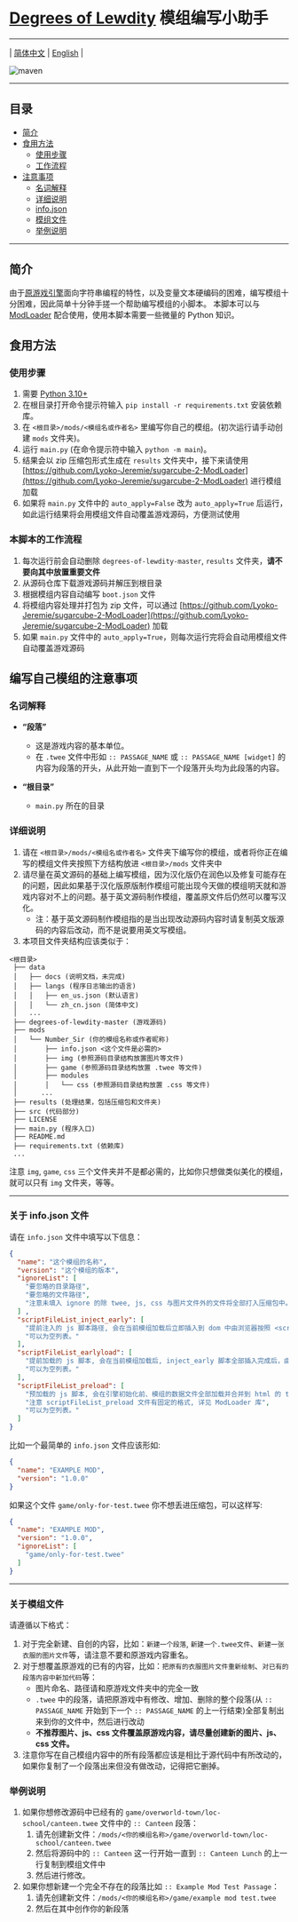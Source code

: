 # [Degrees of Lewdity][dol] 模组编写小助手

---
| [简体中文](README.md) | [English](data/docs/README-en.md) |

![maven](https://img.shields.io/badge/python-3.10%2B-blue)

---
## 目录
* [简介](#简介)
* [食用方法](#食用方法)
  * [使用步骤](#使用步骤)
  * [工作流程](#本脚本的工作流程)
* [注意事项](#编写自己模组的注意事项)
  * [名词解释](#名词解释)
  * [详细说明](#详细说明)
  * [info.json](#关于-infojson-文件)
  * [模组文件](#关于模组文件)
  * [举例说明](#举例说明)
---

## 简介
由于[原游戏引擎](https://twinery.org/)面向字符串编程的特性，以及变量文本硬编码的困难，编写模组十分困难，因此简单十分钟手搓一个帮助编写模组的小脚本。
本脚本可以与 [ModLoader](https://github.com/Lyoko-Jeremie/sugarcube-2-ModLoader) 配合使用，使用本脚本需要一些微量的 Python 知识。

## 食用方法

### 使用步骤
1. 需要 [Python 3.10+](https://www.python.org/downloads/release/python-31011/)
2. 在根目录打开命令提示符输入 `pip install -r requirements.txt` 安装依赖库。
3. 在 `<根目录>/mods/<模组名或作者名>` 里编写你自己的模组。(初次运行请手动创建 `mods` 文件夹)。
4. 运行 `main.py` (在命令提示符中输入 `python -m main`)。
5. 结果会以 zip 压缩包形式生成在 `results` 文件夹中，接下来请使用 [https://github.com/Lyoko-Jeremie/sugarcube-2-ModLoader](https://github.com/Lyoko-Jeremie/sugarcube-2-ModLoader) 进行模组加载
6. 如果将 `main.py` 文件中的 `auto_apply=False` 改为 `auto_apply=True` 后运行，如此运行结果将会用模组文件自动覆盖游戏源码，方便测试使用

### 本脚本的工作流程
1. 每次运行前会自动删除 `degrees-of-lewdity-master`, `results` 文件夹，__请不要向其中放置重要文件__
2. 从源码仓库下载游戏源码并解压到根目录
3. 根据模组内容自动编写 `boot.json` 文件
4. 将模组内容处理并打包为 zip 文件，可以通过 [https://github.com/Lyoko-Jeremie/sugarcube-2-ModLoader](https://github.com/Lyoko-Jeremie/sugarcube-2-ModLoader) 加载
5. 如果 `main.py` 文件中的 `auto_apply=True`，则每次运行完将会自动用模组文件自动覆盖游戏源码

## 编写自己模组的注意事项
### 名词解释

- __“段落”__
  - 这是游戏内容的基本单位。
  - 在 `.twee` 文件中形如 `:: PASSAGE_NAME` 或 `:: PASSAGE_NAME [widget]` 的内容为段落的开头，从此开始一直到下一个段落开头均为此段落的内容。

- __“根目录”__
  - `main.py` 所在的目录

### 详细说明
1. 请在 `<根目录>/mods/<模组名或作者名>` 文件夹下编写你的模组，或者将你正在编写的模组文件夹按照下方结构放进 `<根目录>/mods` 文件夹中
2. 请尽量在英文源码的基础上编写模组，因为汉化版仍在润色以及修复可能存在的问题，因此如果基于汉化版原版制作模组可能出现今天做的模组明天就和游戏内容对不上的问题。基于英文源码制作模组，覆盖原文件后仍然可以覆写汉化。
   * 注：基于英文源码制作模组指的是当出现改动源码内容时请复制英文版源码的内容后改动，而不是说要用英文写模组。
3. 本项目文件夹结构应该类似于：
```text
<根目录>
 ├── data
 │   ├── docs (说明文档，未完成)
 │   ├── langs (程序日志输出的语言)
 │   │   ├── en_us.json (默认语言)
 │   │   └── zh_cn.json (简体中文)
 │   ...
 ├── degrees-of-lewdity-master (游戏源码)
 ├── mods
 │   └── Number_Sir (你的模组名称或作者昵称)
 │       ├── info.json <这个文件是必需的>
 │       ├── img (参照源码目录结构放置图片等文件)
 │       ├── game (参照源码目录结构放置 .twee 等文件)
 │       ├── modules 
 │       │   └── css (参照源码目录结构放置 .css 等文件)
 │      ... 
 ├── results (处理结果，包括压缩包和文件夹)
 ├── src (代码部分)
 ├── LICENSE
 ├── main.py (程序入口)
 ├── README.md
 ├── requirements.txt (依赖库)
 ...
```
注意 `img`, `game`, `css` 三个文件夹并不是都必需的，比如你只想做类似美化的模组，就可以只有 `img` 文件夹，等等。

---
### 关于 info.json 文件
请在 `info.json` 文件中填写以下信息：
```json
{
  "name": "这个模组的名称",
  "version": "这个模组的版本",
  "ignoreList": [
    "要忽略的目录路径",
    "要忽略的文件路径",
    "注意未填入 ignore 的除 twee, js, css 与图片文件外的文件将全部打入压缩包中。"
  ] ,
  "scriptFileList_inject_early": [
    "提前注入的 js 脚本路径, 会在当前模组加载后立即插入到 dom 中由浏览器按照 <script> 的标注执行方式执行",
    "可以为空列表。"
  ],
  "scriptFileList_earlyload": [
    "提前加载的 js 脚本, 会在当前模组加载后, inject_early 脚本全部插入完成后，由 ModLoader 执行并等待异步指令返回，可以在这里读取到未修改的段落内容",
    "可以为空列表。"
  ],
  "scriptFileList_preload": [
    "预加载的 js 脚本, 会在引擎初始化前、模组的数据文件全部加载并合并到 html 的 tw-storydata 中后, 由 ModLoader 执行并等待异步指令返回, 可以在此处调用 ModLoader 的 API 读取最新的段落数据并动态修改覆盖段落内容",
    "注意 scriptFileList_preload 文件有固定的格式, 详见 ModLoader 库",
    "可以为空列表。"
  ]
}
```
比如一个最简单的 `info.json` 文件应该形如:
```json
{
  "name": "EXAMPLE MOD",
  "version": "1.0.0"
}
```

如果这个文件 `game/only-for-test.twee` 你不想丢进压缩包，可以这样写:
```json
{
  "name": "EXAMPLE MOD",
  "version": "1.0.0",
  "ignoreList": [
    "game/only-for-test.twee"
  ]
}
```
---
### 关于模组文件
请遵循以下格式：
   1. 对于完全新建、自创的内容，比如：`新建一个段落`, `新建一个.twee文件`、`新建一张衣服的图片文件`等，请注意不要和原游戏内容重名。
   2. 对于想覆盖原游戏的已有的内容，比如：`把原有的衣服图片文件重新绘制`、`对已有的段落内容中新加代码`等：
      * 图片命名、路径请和原游戏文件夹中的完全一致
      * `.twee` 中的段落，请把原游戏中有修改、增加、删除的整个段落(从 `:: PASSAGE_NAME` 开始到下一个 `:: PASSAGE_NAME` 的上一行结束)全部复制出来到你的文件中，然后进行改动
      * __不推荐图片、js、css 文件覆盖原游戏内容，请尽量创建新的图片、js、css 文件。__
   3. 注意你写在自己模组内容中的所有段落都应该是相比于源代码中有所改动的，如果你复制了一个段落出来但没有做改动，记得把它删掉。

### 举例说明
1. 如果你想修改源码中已经有的 `game/overworld-town/loc-school/canteen.twee` 文件中的 `:: Canteen` 段落：
   1. 请先创建新文件：`/mods/<你的模组名称>/game/overworld-town/loc-school/canteen.twee`
   2. 然后将源码中的 `:: Canteen` 这一行开始一直到 `:: Canteen Lunch` 的上一行复制到模组文件中
   3. 然后进行修改。
2. 如果你想新建一个完全不存在的段落比如 `:: Example Mod Test Passage`：
   1. 请先创建新文件：`/mods/<你的模组名称>/game/example mod test.twee`
   2. 然后在其中创作你的新段落

[dol]: https://gitgud.io/Vrelnir/degrees-of-lewdity